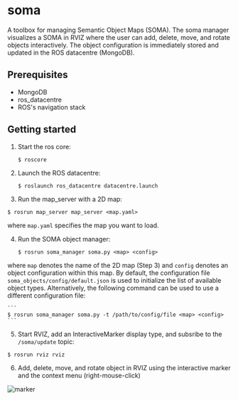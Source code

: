 soma
====

A toolbox for managing Semantic Object Maps (SOMA). The soma manager visualizes a SOMA in RVIZ where the user can add, delete, move, and rotate objects interactively. The object configuration is immediately stored and updated in the ROS datacentre (MongoDB).  


Prerequisites
-------------

- MongoDB
- ros_datacentre
- ROS's navigation stack 


Getting started
---------------
1. Start the ros core:

    ```
   $ roscore
    ```
2. Launch the ROS datacentre:

    ```
    $ roslaunch ros_datacentre datacentre.launch
    ```
3. Run the map_server with a 2D map:
  ```
  $ rosrun map_server map_server <map.yaml>
  ```
where `map.yaml` specifies the map you want to load.
    
4. Run the SOMA object manager:

    ```
    $ rosrun soma_manager soma.py <map> <config>
    ```
where `map` denotes the name of the 2D map (Step 3) and `config` denotes an object configuration within this map. By default, the configuration file `soma_objects/config/default.json` is used to initialize the list of available object types. Alternatively, the following command can be used to use a different configuration file:

    ```
    $ rosrun soma_manager soma.py -t /path/to/config/file <map> <config>
    ```
5. Start RVIZ, add an InteractiveMarker display type, and subsribe to the `/soma/update` topic:

  ```
  $ rosrun rviz rviz
  ```
6. Add, delete, move, and rotate object in RVIZ using the interactive marker and the context menu (right-mouse-click)

![marker](https://raw.githubusercontent.com/kunzel/soma/master/doc/soma_manager.png)











